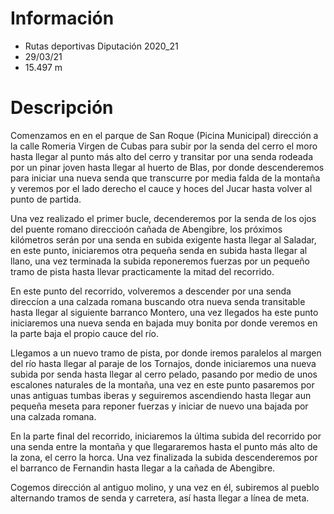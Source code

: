 # Información

- Rutas deportivas Diputación 2020_21
- 29/03/21
- 15.497 m

# Descripción

Comenzamos en en el parque de San Roque (Picina Municipal) dirección a la calle Romeria Virgen de Cubas para subir por la senda del cerro el moro hasta llegar al punto más alto del cerro y transitar por una senda rodeada por un pinar joven hasta llegar al huerto de Blas, por donde descenderemos para iniciar una nueva senda que transcurre por media falda de la montaña y veremos por el lado derecho el cauce y hoces del Jucar hasta volver al punto de partida.

Una vez realizado el primer bucle, decenderemos por la senda de los ojos del puente romano direccioón cañada de Abengibre, los próximos kilómetros serán por una senda en subida exigente hasta llegar al Saladar, en este punto, iniciaremos otra pequeña senda en subida hasta llegar al llano, una vez terminada la subida reponeremos fuerzas por un pequeño tramo de pista hasta llevar practicamente la mitad del recorrido.

En este punto del recorrido, volveremos a descender por una senda direccíon a una calzada romana buscando otra nueva senda transitable hasta llegar al siguiente barranco Montero, una vez llegados ha este punto iniciaremos una nueva senda en bajada muy bonita por donde veremos en la parte baja el propio cauce del río.

Llegamos a un nuevo tramo de pista, por donde iremos paralelos al margen del río hasta llegar al paraje de los Tornajos, donde iniciaremos una nueva subida por senda hasta llegar al cerro pelado, pasando por medio de unos escalones naturales de la montaña, una vez en este punto pasaremos por unas antiguas tumbas iberas y seguiremos ascendiendo hasta llegar aun pequeña meseta para reponer fuerzas y iniciar de nuevo una bajada por una calzada romana.

En la parte final del recorrido, iniciaremos la última subida del recorrido por una senda entre la montaña y que llegararemos hasta el punto más alto de la zona, el cerro la horca. Una vez finalizada la subida descenderemos por el barranco de Fernandin hasta llegar a la cañada de Abengibre.

Cogemos dirección al antiguo molino, y una vez en él, subiremos al pueblo alternando tramos de senda y carretera, así hasta llegar a línea de meta.
